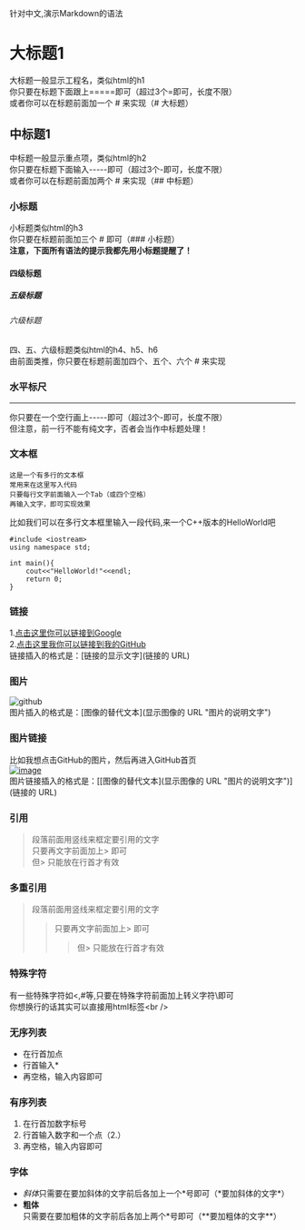 针对中文,演示Markdown的语法

大标题1
===================================
  大标题一般显示工程名，类似html的h1<br />
  你只要在标题下面跟上=====即可（超过3个=即可，长度不限）<br />
  或者你可以在标题前面加一个 # 来实现（# 大标题）

中标题1
-----------------------------------
  中标题一般显示重点项，类似html的h2<br />
  你只要在标题下面输入-----即可（超过3个-即可，长度不限）<br />
  或者你可以在标题前面加两个 # 来实现（## 中标题）

### 小标题
  小标题类似html的h3<br />
  你只要在标题前面加三个 # 即可（### 小标题）<br />
  **注意，下面所有语法的提示我都先用小标题提醒了！**

#### 四级标题
##### 五级标题
###### 六级标题
  四、五、六级标题类似html的h4、h5、h6<br />
  由前面类推，你只要在标题前面加四个、五个、六个 # 来实现<br />

### 水平标尺
----------
  你只要在一个空行画上-----即可（超过3个-即可，长度不限）<br />
  但注意，前一行不能有纯文字，否者会当作中标题处理！

### 文本框  
    这是一个有多行的文本框
    常用来在这里写入代码
    只要每行文字前面输入一个Tab（或四个空格）
    再输入文字，即可实现效果

  比如我们可以在多行文本框里输入一段代码,来一个C++版本的HelloWorld吧

	#include <iostream>
	using namespace std;
	
	int main(){
		cout<<"HelloWorld!"<<endl;
		return 0;
	}

### 链接
1.[点击这里你可以链接到Google](http://www.google.com)<br />
2.[点击这里我你可以链接到我的GitHub](https://github.com/tangxiadi)<br />
链接插入的格式是：\[链接的显示文字\]\(链接的 URL\)

### 图片
![github](https://avatars0.githubusercontent.com/u/9555093?v=3&s=256 "我的GitHub头像")<br />
图片插入的格式是：\[图像的替代文本\]\(显示图像的 URL \"图片的说明文字\"\)

### 图片链接
  比如我想点击GitHub的图片，然后再进入GitHub首页<br />
[![image](https://github.com/images/modules/dashboard/bootcamp/octocat_setup.png "GitHub")](http://www.github.com/)<br />
图片链接插入的格式是：\[\[图像的替代文本\]\(显示图像的 URL \"图片的说明文字\"\)\]\(链接的 URL\)

### 引用
> 段落前面用竖线来框定要引用的文字<br />
> 只要再文字前面加上> 即可<br />
> 但> 只能放在行首才有效<br />

### 多重引用
> 段落前面用竖线来框定要引用的文字<br />
> > 只要再文字前面加上> 即可<br />
> > > 但> 只能放在行首才有效<br />

### 特殊字符
有一些特殊字符如<,#等,只要在特殊字符前面加上转义字符\即可<br />
你想换行的话其实可以直接用html标签\<br /\>

### 无序列表

* 在行首加点
* 行首输入*
* 再空格，输入内容即可

### 有序列表
1. 在行首加数字标号
2. 行首输入数字和一个点（2.）
3. 再空格，输入内容即可

### 字体
* *斜体*只需要在要加斜体的文字前后各加上一个\*号即可（\*要加斜体的文字\*）
* **粗体**只需要在要加粗体的文字前后各加上两个\*号即可（\*\*要加粗体的文字\*\*）
